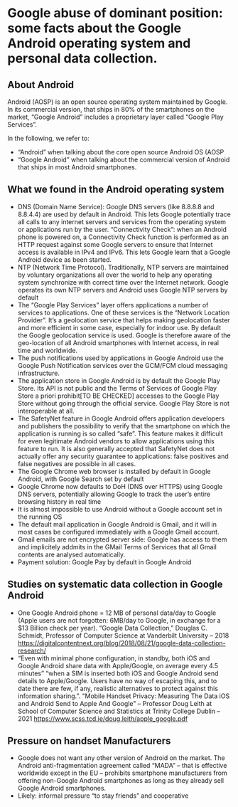 # Google abuse of dominant position: some facts about the Google Android operating system and personal data collection.

## About Android

Android (AOSP) is an open source operating system maintained by Google. In its commercial version, that ships in 80% of the smartphones on the market, “Google Android” includes a proprietary layer called “Google Play Services”.

In the following, we refer to:
- “Android” when talking about the core open source Android OS (AOSP
- “Google Android” when talking about the commercial version of Android that ships in most Android smartphones.

## What we found in the Android operating system

- DNS (Domain Name Service): Google DNS servers (like 8.8.8.8 and 8.8.4.4) are used by default in Android. This lets Google potentially trace all calls to any internet servers and services from the operating system or applications run by the user.
    “Connectivity Check”: when an Android phone is powered on, a Connectivity Check function is performed as an HTTP request against some Google servers to ensure that Internet access is available in IPv4 and IPv6. This lets Google learn that a Google Android device as been started.
- NTP (Network Time Protocol). Traditionally, NTP servers are maintained by voluntary organizations all over the world to help any operating system synchronize with correct time over the Internet network. Google operates its own NTP servers and Android uses Google NTP servers by default
- The “Google Play Services” layer offers applications a number of services to applications. One of these services is the “Network Location Provider”. It’s a geolocation service that helps making geolocation faster and more efficient in some case, especially for indoor use. By default the Google geolocation service is used. Google is therefore aware of the geo-location of all Android smartphones with Internet access, in real time and worldwide.
- The push notifications used by applications in Google Android use the Google Push Notification services over the GCM/FCM cloud messaging infrastructure.
- The application store in Google Android is by default the Google Play Store. Its API is not public and the Terms of Services of Google Play Store a priori prohibit[TO BE CHECKED] accesses to the Google Play Store without going through the official service. Google Play Store is not interoperable at all.
- The SafetyNet feature in Google Android offers application developers and publishers the possibility to verify that the smartphone on which the application is running is so called “safe”. This feature makes it difficult for even legitimate Android vendors to allow applications using this feature to run. It is also generally accepted that SafetyNet does not actually offer any security guarantee to applications: false positives and false negatives are possible in all cases.
- The Google Chrome web browser is installed by default in Google Android, with Google Search set by default
- Google Chrome now defaults to DoH (DNS over HTTPS) using Google DNS servers, potentially allowing Google to track the user’s entire browsing history in real time
- It is almost impossible to use Android without a Google account set in the running OS
- The default mail application in Google Android is Gmail, and it will in most cases be configured immediately with a Google Gmail account.
- Gmail emails are not encrypted server side: Google has access to them and implicitely addmits in the GMail Terms of Services that all Gmail contents are analysed automatically.
- Payment solution: Google Pay by default in Google Android

## Studies on systematic data collection in Google Android

- One Google Android phone = 12 MB of personal data/day to Google (Apple users are not forgotten: 6MB/day to Google, in exchange for a $13 Billion check per year). “Google Data Collection,” Douglas C. Schmidt, Professor of Computer Science at Vanderbilt University – 2018 https://digitalcontentnext.org/blog/2018/08/21/google-data-collection-research/
- “Even with minimal phone configuration, in standby, both iOS and Google Android share data with Apple/Google, on average every 4.5 minutes” “when a SIM is inserted both iOS and Google Android send details to Apple/Google. Users have no way of escaping this, and to date there are few, if any, realistic alternatives to protect against this information sharing.”. "Mobile Handset Privacy: Measuring The Data iOS and Android Send to Apple And Google" – Professor Doug Leith at School of Computer Science and Statistics at Trinity College Dublin – 2021 https://www.scss.tcd.ie/doug.leith/apple_google.pdf

## Pressure on handset Manufacturers

  - Google does not want any other version of Android on the market. The Android anti-fragmentation agreement called “MADA” – that is effective worldwide except in the EU – prohibits smartphone manufacturers from offering non-Google Android smartphones as long as they already sell Google Android smartphones.
  - Likely: informal pressure “to stay friends” and cooperative
